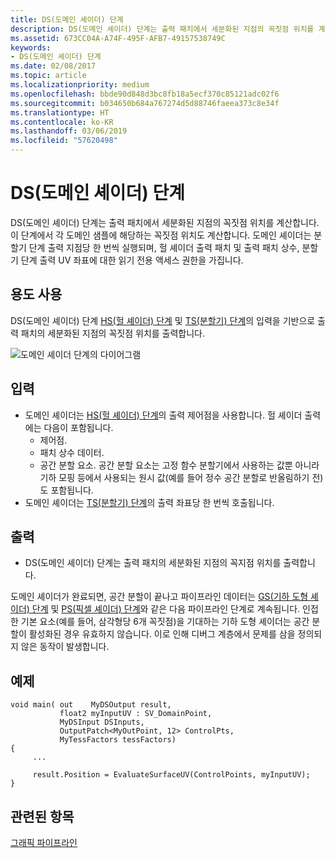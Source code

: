 ```yaml
---
title: DS(도메인 셰이더) 단계
description: DS(도메인 셰이더) 단계는 출력 패치에서 세분화된 지점의 꼭짓점 위치를 계산합니다. 이 단계에서 각 도메인 샘플에 해당하는 꼭짓점 위치도 계산합니다.
ms.assetid: 673CC04A-A74F-495F-AFB7-49157538749C
keywords:
- DS(도메인 셰이더) 단계
ms.date: 02/08/2017
ms.topic: article
ms.localizationpriority: medium
ms.openlocfilehash: bbde90d848d3bc8fb18a5ecf370c85121adc02f6
ms.sourcegitcommit: b034650b684a767274d5d88746faeea373c8e34f
ms.translationtype: HT
ms.contentlocale: ko-KR
ms.lasthandoff: 03/06/2019
ms.locfileid: "57620498"
---
```

# <a name="domain-shader-ds-stage"></a>DS(도메인 셰이더) 단계


DS(도메인 셰이더) 단계는 출력 패치에서 세분화된 지점의 꼭짓점 위치를 계산합니다. 이 단계에서 각 도메인 샘플에 해당하는 꼭짓점 위치도 계산합니다. 도메인 셰이더는 분할기 단계 출력 지점당 한 번씩 실행되며, 헐 셰이더 출력 패치 및 출력 패치 상수, 분할기 단계 출력 UV 좌표에 대한 읽기 전용 액세스 권한을 가집니다.

## <a name="span-idpurposeandusesspanspan-idpurposeandusesspanspan-idpurposeandusesspanpurpose-and-uses"></a><span id="Purpose_and_uses"></span><span id="purpose_and_uses"></span><span id="PURPOSE_AND_USES"></span>용도 사용


DS(도메인 셰이더) 단계 [HS(헐 셰이더) 단계](hull-shader-stage--hs-.md) 및 [TS(분할기) 단계](tessellator-stage--ts-.md)의 입력을 기반으로 출력 패치의 세분화된 지점의 꼭짓점 위치를 출력합니다.

![도메인 셰이더 단계의 다이어그램](images/d3d11-domain-shader.png)

## <a name="span-idinputspanspan-idinputspanspan-idinputspaninput"></a><span id="Input"></span><span id="input"></span><span id="INPUT"></span>입력


-   도메인 셰이더는 [HS(헐 셰이더) 단계](hull-shader-stage--hs-.md)의 출력 제어점을 사용합니다. 헐 셰이더 출력에는 다음이 포함됩니다.
    -   제어점.
    -   패치 상수 데이터.
    -   공간 분할 요소. 공간 분할 요소는 고정 함수 분할기에서 사용하는 값뿐 아니라 기하 모핑 등에서 사용되는 원시 값(예를 들어 정수 공간 분할로 반올림하기 전)도 포함됩니다.
-   도메인 셰이더는 [TS(분할기) 단계](tessellator-stage--ts-.md)의 출력 좌표당 한 번씩 호출됩니다.

## <a name="span-idoutputspanspan-idoutputspanspan-idoutputspanoutput"></a><span id="Output"></span><span id="output"></span><span id="OUTPUT"></span>출력


-   DS(도메인 셰이더) 단계는 출력 패치의 세분화된 지점의 꼭지점 위치를 출력합니다.

도메인 셰이더가 완료되면, 공간 분할이 끝나고 파이프라인 데이터는 [GS(기하 도형 셰이더) 단계](geometry-shader-stage--gs-.md) 및 [PS(픽셀 셰이더) 단계](pixel-shader-stage--ps-.md)와 같은 다음 파이프라인 단계로 계속됩니다. 인접한 기본 요소(예를 들어, 삼각형당 6개 꼭짓점)을 기대하는 기하 도형 셰이더는 공간 분할이 활성화된 경우 유효하지 않습니다. 이로 인해 디버그 계층에서 문제를 삼을 정의되지 않은 동작이 발생합니다.

## <a name="span-idexamplespanspan-idexamplespanspan-idexamplespanexample"></a><span id="Example"></span><span id="example"></span><span id="EXAMPLE"></span>예제


```
void main( out    MyDSOutput result, 
           float2 myInputUV : SV_DomainPoint, 
           MyDSInput DSInputs,
           OutputPatch<MyOutPoint, 12> ControlPts, 
           MyTessFactors tessFactors)
{
     ...

     result.Position = EvaluateSurfaceUV(ControlPoints, myInputUV);
}
```

## <a name="span-idrelated-topicsspanrelated-topics"></a><span id="related-topics"></span>관련된 항목


[그래픽 파이프라인](graphics-pipeline.md)

 

 





